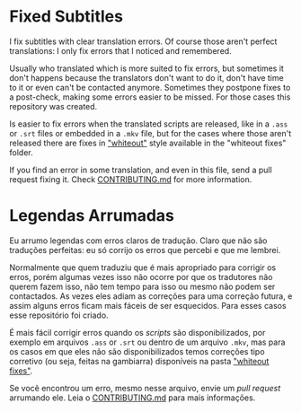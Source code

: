 # Fixed Subtitles

I fix subtitles with clear translation errors. Of course those aren't perfect translations: I only fix errors that I noticed and remembered.

Usually who translated which is more suited to fix errors, but sometimes it don't happens because the translators don't want to do it, don't have time to it or even can't be contacted anymore. Sometimes they postpone fixes to a post-check, making some errors easier to be missed. For those cases this repository was created.

Is easier to fix errors when the translated scripts are released, like in a `.ass` or `.srt` files or embedded in a `.mkv` file, but for the cases where those aren't released there are fixes in ["whiteout"](https://en.wikipedia.org/wiki/Correction_fluid) style available in the "whiteout fixes" folder.

If you find an error in some translation, and even in this file, send a pull request fixing it. Check [CONTRIBUTING.md](https://github.com/qgustavor/fixed-subtitles/blob/master/CONTRIBUTING.md) for more information.

# Legendas Arrumadas

Eu arrumo legendas com erros claros de tradução. Claro que não são traduções perfeitas: eu só corrijo os erros que percebi e que me lembrei.

Normalmente que quem traduziu que é mais apropriado para corrigir os erros, porém algumas vezes isso não ocorre por que os tradutores não querem fazem isso, não tem tempo para isso ou mesmo não podem ser contactados. As vezes eles adiam as correções para uma correção futura, e assim alguns erros ficam mais fáceis de ser esquecidos. Para esses casos esse repositório foi criado.

É mais fácil corrigir erros quando os *scripts* são disponibilizados, por exemplo em arquivos `.ass` or `.srt` ou dentro de um arquivo `.mkv`, mas para os casos em que eles não são disponibilizados temos correções tipo corretivo (ou seja, feitas na gambiarra) disponíveis na pasta ["whiteout fixes"](https://en.wikipedia.org/wiki/Correction_fluid).

Se você encontrou um erro, mesmo nesse arquivo, envie um *pull request* arrumando ele. Leia o [CONTRIBUTING.md](https://github.com/qgustavor/fixed-subtitles/blob/master/CONTRIBUTING.md) para mais informações.
